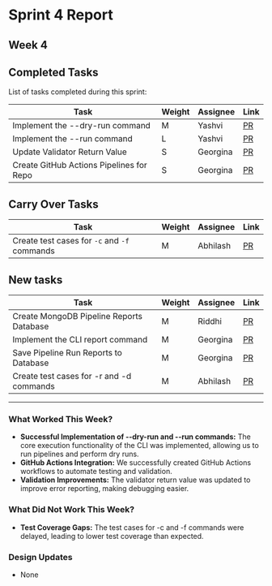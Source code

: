 # Sprint 4 Report

## Week 4

## Completed Tasks

List of tasks completed during this sprint:

| Task                            | Weight | Assignee | Link                                                     |
|---------------------------------|--------|----------|----------------------------------------------------------|
| Implement the --dry-run command | M      | Yashvi | [PR](https://github.com/CS6510-SEA-SP25/t2-cicd/pull/29) |
| Implement the --run command     | L      | Yashvi | [PR](https://github.com/CS6510-SEA-SP25/t2-cicd/pull/27) |
| Update Validator Return Value | S      | Georgina | [PR](https://github.com/CS6510-SEA-SP25/t2-cicd/pull/30) |
| Create GitHub Actions Pipelines for Repo | S      | Georgina | [PR](https://github.com/CS6510-SEA-SP25/t2-cicd/pull/39) |


## Carry Over Tasks

| Task                                         | Weight | Assignee | Link                                                     |
|----------------------------------------------|--------|----------|----------------------------------------------------------|
| Create test cases for `-c` and `-f` commands | M      | Abhilash | [PR](https://github.com/CS6510-SEA-SP25/t2-cicd/pull/28) 

## New tasks

| Task                            | Weight | Assignee | Link                                                     |
|---------------------------------|--------|----------|----------------------------------------------------------|
| Create MongoDB Pipeline Reports Database | M      | Riddhi   | [PR](https://github.com/CS6510-SEA-SP25/t2-cicd/pull/40) |
| Implement the CLI report command    | M      | Georgina   | [PR](https://github.com/CS6510-SEA-SP25/t2-cicd/pull/43) |
| Save Pipeline Run Reports to Database   | M      | Georgina | [PR](https://github.com/CS6510-SEA-SP25/t2-cicd/pull/43) |
| Create test cases for -r and -d commands | M      | Abhilash | [PR](https://github.com/CS6510-SEA-SP25/t2-cicd/pull/42) |

---

### What Worked This Week?

- **Successful Implementation of --dry-run and --run commands:** The core execution functionality of the CLI was implemented, allowing us to run pipelines and perform dry runs.
- **GitHub Actions Integration:** We successfully created GitHub Actions workflows to automate testing and validation.
- **Validation Improvements:** The validator return value was updated to improve error reporting, making debugging easier.

### What Did Not Work This Week?

- **Test Coverage Gaps:** The test cases for -c and -f commands were delayed, leading to lower test coverage than expected.


### Design Updates

- None